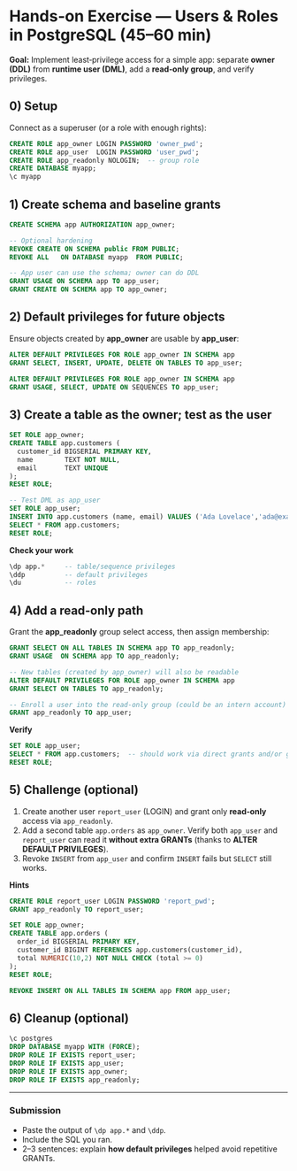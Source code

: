 # Hands‑on Exercise — Users & Roles in PostgreSQL (45–60 min)

**Goal:** Implement least‑privilege access for a simple app: separate **owner (DDL)** from **runtime user (DML)**, add a **read‑only group**, and verify privileges.

## 0) Setup
Connect as a superuser (or a role with enough rights):
```sql
CREATE ROLE app_owner LOGIN PASSWORD 'owner_pwd';
CREATE ROLE app_user  LOGIN PASSWORD 'user_pwd';
CREATE ROLE app_readonly NOLOGIN;  -- group role
CREATE DATABASE myapp;
\c myapp
```

## 1) Create schema and baseline grants
```sql
CREATE SCHEMA app AUTHORIZATION app_owner;

-- Optional hardening
REVOKE CREATE ON SCHEMA public FROM PUBLIC;
REVOKE ALL   ON DATABASE myapp  FROM PUBLIC;

-- App user can use the schema; owner can do DDL
GRANT USAGE ON SCHEMA app TO app_user;
GRANT CREATE ON SCHEMA app TO app_owner;
```

## 2) Default privileges for future objects
Ensure objects created by **app_owner** are usable by **app_user**:
```sql
ALTER DEFAULT PRIVILEGES FOR ROLE app_owner IN SCHEMA app
GRANT SELECT, INSERT, UPDATE, DELETE ON TABLES TO app_user;

ALTER DEFAULT PRIVILEGES FOR ROLE app_owner IN SCHEMA app
GRANT USAGE, SELECT, UPDATE ON SEQUENCES TO app_user;
```

## 3) Create a table as the owner; test as the user
```sql
SET ROLE app_owner;
CREATE TABLE app.customers (
  customer_id BIGSERIAL PRIMARY KEY,
  name        TEXT NOT NULL,
  email       TEXT UNIQUE
);
RESET ROLE;

-- Test DML as app_user
SET ROLE app_user;
INSERT INTO app.customers (name, email) VALUES ('Ada Lovelace','ada@example.com');
SELECT * FROM app.customers;
RESET ROLE;
```

**Check your work**
```sql
\dp app.*     -- table/sequence privileges
\ddp          -- default privileges
\du           -- roles
```

## 4) Add a read‑only path
Grant the **app_readonly** group select access, then assign membership:
```sql
GRANT SELECT ON ALL TABLES IN SCHEMA app TO app_readonly;
GRANT USAGE  ON SCHEMA app TO app_readonly;

-- New tables (created by app_owner) will also be readable
ALTER DEFAULT PRIVILEGES FOR ROLE app_owner IN SCHEMA app
GRANT SELECT ON TABLES TO app_readonly;

-- Enroll a user into the read-only group (could be an intern account)
GRANT app_readonly TO app_user;
```

**Verify**
```sql
SET ROLE app_user;
SELECT * FROM app.customers;  -- should work via direct grants and/or group
RESET ROLE;
```

## 5) Challenge (optional)
1. Create another user `report_user` (LOGIN) and grant only **read‑only** access via `app_readonly`.  
2. Add a second table `app.orders` as `app_owner`. Verify both `app_user` and `report_user` can read it **without extra GRANTs** (thanks to **ALTER DEFAULT PRIVILEGES**).  
3. Revoke `INSERT` from `app_user` and confirm `INSERT` fails but `SELECT` still works.

**Hints**
```sql
CREATE ROLE report_user LOGIN PASSWORD 'report_pwd';
GRANT app_readonly TO report_user;

SET ROLE app_owner;
CREATE TABLE app.orders (
  order_id BIGSERIAL PRIMARY KEY,
  customer_id BIGINT REFERENCES app.customers(customer_id),
  total NUMERIC(10,2) NOT NULL CHECK (total >= 0)
);
RESET ROLE;

REVOKE INSERT ON ALL TABLES IN SCHEMA app FROM app_user;
```

## 6) Cleanup (optional)
```sql
\c postgres
DROP DATABASE myapp WITH (FORCE);
DROP ROLE IF EXISTS report_user;
DROP ROLE IF EXISTS app_user;
DROP ROLE IF EXISTS app_owner;
DROP ROLE IF EXISTS app_readonly;
```

---

### Submission
- Paste the output of `\dp app.*` and `\ddp`.
- Include the SQL you ran.
- 2–3 sentences: explain **how default privileges** helped avoid repetitive GRANTs.
